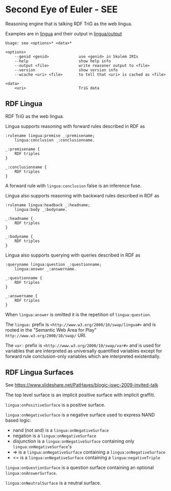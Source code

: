 # Second Eye of Euler - SEE

Reasoning engine that is talking RDF TriG as the web lingua.

Examples are in [lingua](https://github.com/eyereasoner/see-lingua/tree/main/lingua) and their output in [lingua/output](https://github.com/eyereasoner/see-lingua/tree/main/lingua/output)

```
Usage: see <options>* <data>*

<options>
    --genid <genid>             use <genid> in Skolem IRIs
    --help                      show help info
    --output <file>             write reasoner output to <file>
    --version                   show version info
    --wcache <uri> <file>       to tell that <uri> is cached as <file>

<data>
    <uri>                       TriG data
```

## RDF Lingua

RDF TriG as the web lingua.

Lingua supports reasoning with forward rules described in RDF as
```
:rulename lingua:premise _:premisename;
    lingua:conclusion _:conclusionname.

_:premisename {
    RDF triples
}

_:conclusionname {
    RDF triples
}
```

A forward rule with `lingua:conclusion` false is an inference fuse.

Lingua also supports reasoning with backward rules described in RDF as
```
:rulename lingua:headback _:headname;
    lingua:body _:bodyname.

_:headname {
    RDF triples
}

_:bodyname {
    RDF triples
}
```

Lingua also supports querying with queries described in RDF as
```
:queryname lingua:question _:questionname;
    lingua:answer _:answername.

_:questionname {
    RDF triples
}

_:answername {
    RDF triples
}
```

When `lingua:answer` is omitted it is the repetition of `lingua:question`.

The `lingua:` prefix is `<http://www.w3.org/2000/10/swap/lingua#>` and is rooted
in the "Semantic Web Area for Play" `http://www.w3.org/2000/10/swap/` URI.

The `var:` prefix is `<http://www.w3.org/2000/10/swap/var#>` and is used for
variables that are interpreted as universally quantified variables except for
forward rule conclusion-only variables which are interpreted existentially.

## RDF Lingua Surfaces

See https://www.slideshare.net/PatHayes/blogic-iswc-2009-invited-talk

The top level surface is an implicit positive surface with implicit graffiti.

`lingua:onPositiveSurface` is a positive surface.

`lingua:onNegativeSurface` is a negative surface used to express NAND based logic:
- nand (not and) is a `lingua:onNegativeSurface`
- negation is a `lingua:onNegativeSurface`
- disjunction is a `lingua:onNegativeSurface` containing only `lingua:onNegativeSurface`'s
- => is a `lingua:onNegativeSurface` containing a `lingua:onNegativeSurface`
- <= is a `lingua:onNegativeSurface` containing a `lingua:negativeTriple`

`lingua:onQuestionSurface` is a question surface containing an optional `lingua:onAnswerSurface`.

`lingua:onNeutralSurface` is a neutral surface.
